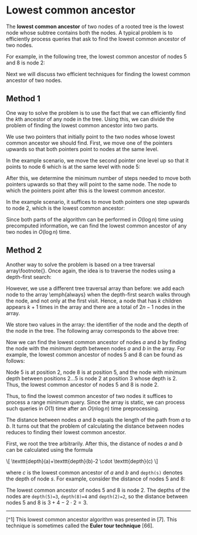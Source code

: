 # Lowest common ancestor

The **lowest common ancestor**
of two nodes of a rooted tree is the lowest node
whose subtree contains both the nodes.
A typical problem is to efficiently process
queries that ask to find the lowest
common ancestor of two nodes.

For example, in the following tree,
the lowest common ancestor of nodes 5 and 8
is node 2:

<script type="text/tikz">
\begin{tikzpicture}[scale=0.9]
\node[draw, circle] (1) at (0,3) {1};
\node[draw, circle] (2) at (2,1) {4};
\node[draw, circle] (3) at (-2,1) {2};
\node[draw, circle] (4) at (0,1) {3};
\node[draw, circle] (5) at (2,-1) {7};
\node[draw, circle, fill=lightgray] (6) at (-3,-1) {5};
\node[draw, circle] (7) at (-1,-1) {6};
\node[draw, circle, fill=lightgray] (8) at (-1,-3) {8};
\path[draw,thick,-] (1) -- (2);
\path[draw,thick,-] (1) -- (3);
\path[draw,thick,-] (1) -- (4);
\path[draw,thick,-] (2) -- (5);
\path[draw,thick,-] (3) -- (6);
\path[draw,thick,-] (3) -- (7);
\path[draw,thick,-] (7) -- (8);

\path[draw=red,thick,->,line width=2pt] (6) edge [bend left] (3);
\path[draw=red,thick,->,line width=2pt] (8) edge [bend right=40] (3);
\end{tikzpicture}
</script>

Next we will discuss two efficient techniques for
finding the lowest common ancestor of two nodes.

## Method 1

One way to solve the problem is to use the fact
that we can efficiently find the $k$th
ancestor of any node in the tree.
Using this, we can divide the problem of
finding the lowest common ancestor into two parts.

We use two pointers that initially point to the
two nodes whose lowest common ancestor we should find.
First, we move one of the pointers upwards
so that both pointers point to nodes at the same level.

In the example scenario, we move the second pointer one
level up so that it points to node 6
which is at the same level with node 5:

<script type="text/tikz">
\begin{tikzpicture}[scale=0.9]
\node[draw, circle] (1) at (0,3) {1};
\node[draw, circle] (2) at (2,1) {4};
\node[draw, circle] (3) at (-2,1) {2};
\node[draw, circle] (4) at (0,1) {3};
\node[draw, circle] (5) at (2,-1) {7};
\node[draw, circle,fill=lightgray] (6) at (-3,-1) {5};
\node[draw, circle,fill=lightgray] (7) at (-1,-1) {6};
\node[draw, circle] (8) at (-1,-3) {8};
\path[draw,thick,-] (1) -- (2);
\path[draw,thick,-] (1) -- (3);
\path[draw,thick,-] (1) -- (4);
\path[draw,thick,-] (2) -- (5);
\path[draw,thick,-] (3) -- (6);
\path[draw,thick,-] (3) -- (7);
\path[draw,thick,-] (7) -- (8);

\path[draw=red,thick,->,line width=2pt] (8) edge [bend right] (7);
\end{tikzpicture}
</script>

After this, we determine the minimum number of steps
needed to move both pointers upwards so that
they will point to the same node.
The node to which the pointers point after this
is the lowest common ancestor.

In the example scenario, it suffices to move both pointers
one step upwards to node 2,
which is the lowest common ancestor:

<script type="text/tikz">
\begin{tikzpicture}[scale=0.9]
\node[draw, circle] (1) at (0,3) {1};
\node[draw, circle] (2) at (2,1) {4};
\node[draw, circle,fill=lightgray] (3) at (-2,1) {2};
\node[draw, circle] (4) at (0,1) {3};
\node[draw, circle] (5) at (2,-1) {7};
\node[draw, circle] (6) at (-3,-1) {5};
\node[draw, circle] (7) at (-1,-1) {6};
\node[draw, circle] (8) at (-1,-3) {8};
\path[draw,thick,-] (1) -- (2);
\path[draw,thick,-] (1) -- (3);
\path[draw,thick,-] (1) -- (4);
\path[draw,thick,-] (2) -- (5);
\path[draw,thick,-] (3) -- (6);
\path[draw,thick,-] (3) -- (7);
\path[draw,thick,-] (7) -- (8);

\path[draw=red,thick,->,line width=2pt] (6) edge [bend left] (3);
\path[draw=red,thick,->,line width=2pt] (7) edge [bend right] (3);
\end{tikzpicture}
</script>

Since both parts of the algorithm can be performed in
$O(\log n)$ time using precomputed information,
we can find the lowest common ancestor of any two
nodes in $O(\log n)$ time.

## Method 2

Another way to solve the problem is based on
a tree traversal array\footnote{}.
Once again, the idea is to traverse the nodes
using a depth-first search:

<script type="text/tikz">
\begin{tikzpicture}[scale=0.9]
\node[draw, circle] (1) at (0,3) {1};
\node[draw, circle] (2) at (2,1) {4};
\node[draw, circle] (3) at (-2,1) {2};
\node[draw, circle] (4) at (0,1) {3};
\node[draw, circle] (5) at (2,-1) {7};
\node[draw, circle] (6) at (-3,-1) {5};
\node[draw, circle] (7) at (-1,-1) {6};
\node[draw, circle] (8) at (-1,-3) {8};
\path[draw,thick,-] (1) -- (2);
\path[draw,thick,-] (1) -- (3);
\path[draw,thick,-] (1) -- (4);
\path[draw,thick,-] (2) -- (5);
\path[draw,thick,-] (3) -- (6);
\path[draw,thick,-] (3) -- (7);
\path[draw,thick,-] (7) -- (8);

\path[draw=red,thick,->,line width=2pt] (1) edge [bend right=15] (3);
\path[draw=red,thick,->,line width=2pt] (3) edge [bend right=15] (6);
\path[draw=red,thick,->,line width=2pt] (6) edge [bend right=15] (3);
\path[draw=red,thick,->,line width=2pt] (3) edge [bend right=15] (7);
\path[draw=red,thick,->,line width=2pt] (7) edge [bend right=15] (8);
\path[draw=red,thick,->,line width=2pt] (8) edge [bend right=15] (7);
\path[draw=red,thick,->,line width=2pt] (7) edge [bend right=15] (3);
\path[draw=red,thick,->,line width=2pt] (3) edge [bend right=15] (1);
\path[draw=red,thick,->,line width=2pt] (1) edge [bend right=15] (4);
\path[draw=red,thick,->,line width=2pt] (4) edge [bend right=15] (1);
\path[draw=red,thick,->,line width=2pt] (1) edge [bend right=15] (2);
\path[draw=red,thick,->,line width=2pt] (2) edge [bend right=15] (5);
\path[draw=red,thick,->,line width=2pt] (5) edge [bend right=15] (2);
\path[draw=red,thick,->,line width=2pt] (2) edge [bend right=15] (1);
\end{tikzpicture}
</script>

However, we use a different tree
traversal array than before:
we add each node to the array \emph{always}
when the depth-first search walks through the node,
and not only at the first visit.
Hence, a node that has $k$ children appears $k+1$ times
in the array and there are a total of $2n-1$
nodes in the array.

We store two values in the array:
the identifier of the node and the depth of the 
node in the tree.
The following array corresponds to the above tree:


<script type="text/tikz">
\begin{tikzpicture}[scale=0.7]

\node[left] at (-1,1.5) {node id};
\node[left] at (-1,0.5) {depth};

\draw (0,1) grid (15,2);
\node at (0.5,1.5) {1};
\node at (1.5,1.5) {2};
\node at (2.5,1.5) {5};
\node at (3.5,1.5) {2};
\node at (4.5,1.5) {6};
\node at (5.5,1.5) {8};
\node at (6.5,1.5) {6};
\node at (7.5,1.5) {2};
\node at (8.5,1.5) {1};
\node at (9.5,1.5) {3};
\node at (10.5,1.5) {1};
\node at (11.5,1.5) {4};
\node at (12.5,1.5) {7};
\node at (13.5,1.5) {4};
\node at (14.5,1.5) {1};

\draw (0,0) grid (15,1);
\node at (0.5,0.5) {1};
\node at (1.5,0.5) {2};
\node at (2.5,0.5) {3};
\node at (3.5,0.5) {2};
\node at (4.5,0.5) {3};
\node at (5.5,0.5) {4};
\node at (6.5,0.5) {3};
\node at (7.5,0.5) {2};
\node at (8.5,0.5) {1};
\node at (9.5,0.5) {2};
\node at (10.5,0.5) {1};
\node at (11.5,0.5) {2};
\node at (12.5,0.5) {3};
\node at (13.5,0.5) {2};
\node at (14.5,0.5) {1};

\footnotesize
\node at (0.5,2.5) {0};
\node at (1.5,2.5) {1};
\node at (2.5,2.5) {2};
\node at (3.5,2.5) {3};
\node at (4.5,2.5) {4};
\node at (5.5,2.5) {5};
\node at (6.5,2.5) {6};
\node at (7.5,2.5) {7};
\node at (8.5,2.5) {8};
\node at (9.5,2.5) {9};
\node at (10.5,2.5) {10};
\node at (11.5,2.5) {11};
\node at (12.5,2.5) {12};
\node at (13.5,2.5) {13};
\node at (14.5,2.5) {14};
\end{tikzpicture}
</script>

Now we can find the lowest common ancestor
of nodes $a$ and $b$ by finding the node with the _minimum_ depth
between nodes $a$ and $b$ in the array.
For example, the lowest common ancestor of nodes $5$ and $8$
can be found as follows:

<script type="text/tikz">
\begin{tikzpicture}[scale=0.7]
\node[left] at (-1,1.5) {node id};
\node[left] at (-1,0.5) {depth};
\fill[color=lightgray] (2,1) rectangle (3,2);
\fill[color=lightgray] (5,1) rectangle (6,2);
\fill[color=lightgray] (2,0) rectangle (6,1);

\node at (3.5,-0.5) {\(\uparrow\)};
\draw (0,1) grid (15,2);
\node at (0.5,1.5) {1};
\node at (1.5,1.5) {2};
\node at (2.5,1.5) {5};
\node at (3.5,1.5) {2};
\node at (4.5,1.5) {6};
\node at (5.5,1.5) {8};
\node at (6.5,1.5) {6};
\node at (7.5,1.5) {2};
\node at (8.5,1.5) {1};
\node at (9.5,1.5) {3};
\node at (10.5,1.5) {1};
\node at (11.5,1.5) {4};
\node at (12.5,1.5) {7};
\node at (13.5,1.5) {4};
\node at (14.5,1.5) {1};
\draw (0,0) grid (15,1);
\node at (0.5,0.5) {1};
\node at (1.5,0.5) {2};
\node at (2.5,0.5) {3};
\node at (3.5,0.5) {2};
\node at (4.5,0.5) {3};
\node at (5.5,0.5) {4};
\node at (6.5,0.5) {3};
\node at (7.5,0.5) {2};
\node at (8.5,0.5) {1};
\node at (9.5,0.5) {2};
\node at (10.5,0.5) {1};
\node at (11.5,0.5) {2};
\node at (12.5,0.5) {3};
\node at (13.5,0.5) {2};
\node at (14.5,0.5) {1};

\footnotesize
\node at (0.5,2.5) {0};
\node at (1.5,2.5) {1};
\node at (2.5,2.5) {2};
\node at (3.5,2.5) {3};
\node at (4.5,2.5) {4};
\node at (5.5,2.5) {5};
\node at (6.5,2.5) {6};
\node at (7.5,2.5) {7};
\node at (8.5,2.5) {8};
\node at (9.5,2.5) {9};
\node at (10.5,2.5) {10};
\node at (11.5,2.5) {11};
\node at (12.5,2.5) {12};
\node at (13.5,2.5) {13};
\node at (14.5,2.5) {14};
\end{tikzpicture}
</script>

Node 5 is at position 2, node 8 is at position 5,
and the node with minimum depth between
positions $2 \ldots 5$ is node 2 at position 3
whose depth is 2.
Thus, the lowest common ancestor of
nodes 5 and 8 is node 2.

Thus, to find the lowest common ancestor
of two nodes it suffices to process a range
minimum query.
Since the array is static,
we can process such queries in $O(1)$ time
after an $O(n \log n)$ time preprocessing.

The distance between nodes $a$ and $b$
equals the length of the path from $a$ to $b$.
It turns out that the problem of calculating
the distance between nodes reduces to
finding their lowest common ancestor.

First, we root the tree arbitrarily.
After this, the distance of nodes $a$ and $b$
can be calculated using the formula

\\[
\\texttt{depth}(a)+\\texttt{depth}(b)-2 \\cdot \\texttt{depth}(c)
\\]

where $c$ is the lowest common ancestor of $a$ and $b$
and `depth(s)` denotes the depth of node $s$.
For example, consider the distance of nodes 5 and 8:

<script type="text/tikz">
\begin{tikzpicture}[scale=0.9]
\node[draw, circle] (1) at (0,3) {1};
\node[draw, circle] (2) at (2,1) {4};
\node[draw, circle] (3) at (-2,1) {2};
\node[draw, circle] (4) at (0,1) {3};
\node[draw, circle] (5) at (2,-1) {7};
\node[draw, circle, fill=lightgray] (6) at (-3,-1) {5};
\node[draw, circle] (7) at (-1,-1) {6};
\node[draw, circle, fill=lightgray] (8) at (-1,-3) {8};
\path[draw,thick,-] (1) -- (2);
\path[draw,thick,-] (1) -- (3);
\path[draw,thick,-] (1) -- (4);
\path[draw,thick,-] (2) -- (5);
\path[draw,thick,-] (3) -- (6);
\path[draw,thick,-] (3) -- (7);
\path[draw,thick,-] (7) -- (8);

\path[draw=red,thick,->,line width=2pt] (6) edge [bend left] (3);
\path[draw=red,thick,->,line width=2pt] (8) edge [bend right=40] (3);
\end{tikzpicture}
</script>

The lowest common ancestor of nodes 5 and 8 is node 2.
The depths of the nodes are
`depth(5)=3`, `depth(8)=4` and `depth(2)=2`,
so the distance between nodes 5 and 8 is
$3+4-2\cdot2=3$.

___

[^1] This lowest common ancestor algorithm was presented in [7].  This technique is sometimes called the **Euler tour technique** [66].
